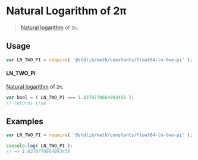 # Natural Logarithm of 2π

> [Natural logarithm][@stdlib/math/base/special/ln] of `2π`.

<section class="usage">

## Usage

``` javascript
var LN_TWO_PI = require( '@stdlib/math/constants/float64-ln-two-pi' );
```

#### LN_TWO_PI

[Natural logarithm][@stdlib/math/base/special/ln] of `2π`.

``` javascript
var bool = ( LN_TWO_PI === 1.8378770664093456 );
// returns true
```

</section>

<!-- /.usage -->


<section class="examples">

## Examples

<!-- TODO: better example -->

``` javascript
var LN_TWO_PI = require( '@stdlib/math/constants/float64-ln-two-pi' );

console.log( LN_TWO_PI );
// => 1.8378770664093456
```

</section>

<!-- /.examples -->


<section class="links">

[@stdlib/math/base/special/ln]: https://github.com/stdlib-js/stdlib

</section>

<!-- /.links -->
